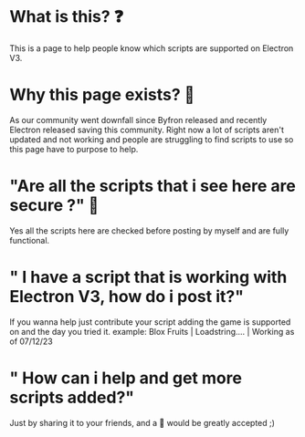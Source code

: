 # What is this? ❓
This is a page to help people know which scripts are supported on Electron V3.

# Why this page exists? 🫤
As our community went downfall since Byfron released and recently Electron released saving this community. Right now a lot of scripts aren't updated and not working and people are struggling to find scripts to use so this page have to purpose to help.

# "Are all the scripts that i see here are secure ?" 🔐
Yes all the scripts here are checked before posting by myself and are fully functional.

# " I have a script that is working with Electron V3, how do i post it?"
If you wanna help just contribute your script adding the game is supported on and the day you tried it. example: Blox Fruits  |  Loadstring....    | Working as of 07/12/23

# " How can i help and get more scripts added?"
Just by sharing it to your friends, and a 🌟 would be greatly accepted ;)
